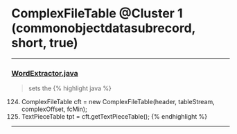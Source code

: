 # ComplexFileTable @Cluster 1 (commonobjectdatasubrecord, short, true)

***

### [WordExtractor.java](https://searchcode.com/codesearch/view/48925096/)
> sets the 
{% highlight java %}
124. ComplexFileTable cft = new ComplexFileTable(header, tableStream, complexOffset, fcMin);
125. TextPieceTable tpt = cft.getTextPieceTable();
{% endhighlight %}

***

